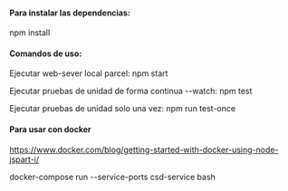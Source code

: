 #### Para instalar las dependencias:

npm install

#### Comandos de uso:

Ejecutar web-sever local parcel:
npm start

Ejecutar pruebas de unidad de forma continua --watch:
npm test

Ejecutar pruebas de unidad solo una vez:
npm run test-once


#### Para usar con docker
https://www.docker.com/blog/getting-started-with-docker-using-node-jspart-i/

docker-compose run --service-ports csd-service bash